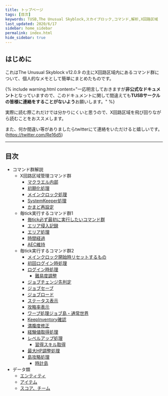 ```yaml
---
title: トップページ
tags: [目次]
keywords: TUSB,The Unusual Skyblock,スカイブロック,コマンド,解析,X回路区域
last_updated: 2020/6/17
sidebar: home_sidebar
permalink: index.html
hide_sidebar: true
---
```


## はじめに

これはThe Unusual Skyblock v12.0.9 の主にX回路区域内にあるコマンド群について、個人的なメモとして簡単にまとめたものです。

{% include warning.html content="一応明言しておきますが**非公式なドキュメント**となっていますので、このドキュメントに関して間違えても**TUSBサークルの皆様に連絡をすることがないよう**お願いします。" %}

実際に読む際これだけでは分かりにくいと思うので、X回路区域を飛び回りながら読むことをおススメします。

また、何か間違い等がありましたらtwitterにて連絡をいただけると嬉しいです。(<https://twitter.com/Re16d5>)

---

## 目次

- コマンド群解説
  - X回路区域管理コマンド群
    - [マクラエル内部](insideMcLawell.html)
    - [初期化処理](initializeProcessing.html)
    - [メインクロック処理](mainclockProcessing.html)
    - [SystemKeeper処理](systemkeeperProcessing.html)
    - [かまど再設定](furnaceProcessing.html)
  - 毎tick実行するコマンド群1
    - [毎tick必ず最初に実行したいコマンド群](runFirst.html)
    - [エリア侵入記録](areaRecord.html)
    - [エリア処理](areaProcessing.html)
    - [時間経過](timeElapsed.html)
    - [AEC維持](aecMaintenance.html)
  - 毎tick実行するコマンド群2
    - [メインクロック開始時リセットするもの](reset.html)
    - [初回ログイン時処理](firstLoginProcessing.html)
    - [ログイン時処理](loginProcessing.html)
      - [難易度調整](difficultyAdjustment.html)
    - [ジョブチェンジ先判定](jobChangeJudgement.html)
    - [ジョブセーブ](jobSave.html)
    - [ジョブロード](jobLoad.html)
    - [ステータス表示](statusDisplay.html)
    - [攻略率表示](conquerDisplay.html)
    - [ワープ処理ジョブ島・通常世界](warpProcessing.html)
    - [KeepInventory確認](keepInventoryCheck.html)
    - [満腹度修正](satietyFix.html)
    - [経験値取得処理](expProcessing.html)
    - [レベルアップ処理](levelupProcessing.html)
      - [習得スキル取得](skillAcquisition.html)
    - [最大HP調整処理](hpFix.html)
    - [島攻略処理](conquerProcessing.html)
      - [時計島](clockIslandProcessing.html)
- データ類
  - [エンティティ](TUSB_Analysis_Entity.html)
  - [アイテム](TUSB_Analysis_Item.html)
  - [スコア、チーム](TUSB_Analysis_Data.html)
